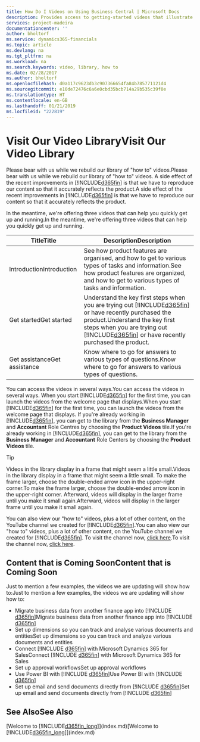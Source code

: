 ```yaml
---
title: How Do I Videos on Using Business Central | Microsoft Docs
description: Provides access to getting-started videos that illustrate how to do common tasks.
services: project-madeira
documentationcenter: ''
author: bholtorf
ms.service: dynamics365-financials
ms.topic: article
ms.devlang: na
ms.tgt_pltfrm: na
ms.workload: na
ms.search.keywords: video, library, how to
ms.date: 02/28/2017
ms.author: bholtorf
ms.openlocfilehash: d0a117c9623db3c907366654fa84b785771121d4
ms.sourcegitcommit: e10de72476c6a6e0cbd35bcb714a29b535c39f0e
ms.translationtype: HT
ms.contentlocale: en-GB
ms.lasthandoff: 01/21/2019
ms.locfileid: "222819"
---
```

# <a name="visit-our-video-library"></a><span data-ttu-id="b5817-103">Visit Our Video Library</span><span class="sxs-lookup"><span data-stu-id="b5817-103">Visit Our Video Library</span></span>
<span data-ttu-id="b5817-104">Please bear with us while we rebuild our library of "how to" videos.</span><span class="sxs-lookup"><span data-stu-id="b5817-104">Please bear with us while we rebuild our library of "how to" videos.</span></span> <span data-ttu-id="b5817-105">A side effect of the recent improvements in [!INCLUDE[d365fin](includes/d365fin_md.md)] is that we have to reproduce our content so that it accurately reflects the product.</span><span class="sxs-lookup"><span data-stu-id="b5817-105">A side effect of the recent improvements in [!INCLUDE[d365fin](includes/d365fin_md.md)] is that we have to reproduce our content so that it accurately reflects the product.</span></span> 

<span data-ttu-id="b5817-106">In the meantime, we're offering three videos that can help you quickly get up and running.</span><span class="sxs-lookup"><span data-stu-id="b5817-106">In the meantime, we're offering three videos that can help you quickly get up and running.</span></span>

|<span data-ttu-id="b5817-107">Title</span><span class="sxs-lookup"><span data-stu-id="b5817-107">Title</span></span>|<span data-ttu-id="b5817-108">Description</span><span class="sxs-lookup"><span data-stu-id="b5817-108">Description</span></span>|
|----|----|
|<span data-ttu-id="b5817-109">Introduction</span><span class="sxs-lookup"><span data-stu-id="b5817-109">Introduction</span></span>|<span data-ttu-id="b5817-110">See how product features are organised, and how to get to various types of tasks and information.</span><span class="sxs-lookup"><span data-stu-id="b5817-110">See how product features are organized, and how to get to various types of tasks and information.</span></span>|
|<span data-ttu-id="b5817-111">Get started</span><span class="sxs-lookup"><span data-stu-id="b5817-111">Get started</span></span>|<span data-ttu-id="b5817-112">Understand the key first steps when you are trying out [!INCLUDE[d365fin](includes/d365fin_md.md)] or have recently purchased the product.</span><span class="sxs-lookup"><span data-stu-id="b5817-112">Understand the key first steps when you are trying out [!INCLUDE[d365fin](includes/d365fin_md.md)] or have recently purchased the product.</span></span> |
|<span data-ttu-id="b5817-113">Get assistance</span><span class="sxs-lookup"><span data-stu-id="b5817-113">Get assistance</span></span>|<span data-ttu-id="b5817-114">Know where to go for answers to various types of questions.</span><span class="sxs-lookup"><span data-stu-id="b5817-114">Know where to go for answers to various types of questions.</span></span>|

<span data-ttu-id="b5817-115">You can access the videos in several ways.</span><span class="sxs-lookup"><span data-stu-id="b5817-115">You can access the videos in several ways.</span></span> <span data-ttu-id="b5817-116">When you start [!INCLUDE[d365fin](includes/d365fin_md.md)] for the first time, you can launch the videos from the welcome page that displays.</span><span class="sxs-lookup"><span data-stu-id="b5817-116">When you start [!INCLUDE[d365fin](includes/d365fin_md.md)] for the first time, you can launch the videos from the welcome page that displays.</span></span> <span data-ttu-id="b5817-117">If you're already working in [!INCLUDE[d365fin](includes/d365fin_md.md)], you can get to the library from the **Business Manager** and **Accountant** Role Centres by choosing the **Product Videos** tile.</span><span class="sxs-lookup"><span data-stu-id="b5817-117">If you're already working in [!INCLUDE[d365fin](includes/d365fin_md.md)], you can get to the library from the **Business Manager** and **Accountant** Role Centers by choosing the **Product Videos** tile.</span></span> 

> [!Tip]  
> <span data-ttu-id="b5817-118">Videos in the library display in a frame that might seem a little small.</span><span class="sxs-lookup"><span data-stu-id="b5817-118">Videos in the library display in a frame that might seem a little small.</span></span> <span data-ttu-id="b5817-119">To make the frame larger, choose the double-ended arrow icon in the upper-right corner.</span><span class="sxs-lookup"><span data-stu-id="b5817-119">To make the frame larger, choose the double-ended arrow icon in the upper-right corner.</span></span> <span data-ttu-id="b5817-120">Afterward, videos will display in the larger frame until you make it small again.</span><span class="sxs-lookup"><span data-stu-id="b5817-120">Afterward, videos will display in the larger frame until you make it small again.</span></span>

<span data-ttu-id="b5817-121">You can also view our "how to" videos, plus a lot of other content, on the YouTube channel we created for [!INCLUDE[d365fin](includes/d365fin_md.md)].</span><span class="sxs-lookup"><span data-stu-id="b5817-121">You can also view our "how to" videos, plus a lot of other content, on the YouTube channel we created for [!INCLUDE[d365fin](includes/d365fin_md.md)].</span></span> <span data-ttu-id="b5817-122">To visit the channel now, [click here](https://go.microsoft.com/fwlink/?linkid=851533).</span><span class="sxs-lookup"><span data-stu-id="b5817-122">To visit the channel now, [click here](https://go.microsoft.com/fwlink/?linkid=851533).</span></span>

## <a name="content-that-is-coming-soon"></a><span data-ttu-id="b5817-123">Content that is Coming Soon</span><span class="sxs-lookup"><span data-stu-id="b5817-123">Content that is Coming Soon</span></span>
<span data-ttu-id="b5817-124">Just to mention a few examples, the videos we are updating will show how to:</span><span class="sxs-lookup"><span data-stu-id="b5817-124">Just to mention a few examples, the videos we are updating will show how to:</span></span>  

* <span data-ttu-id="b5817-125">Migrate business data from another finance app into [!INCLUDE [d365fin](includes/d365fin_md.md)]</span><span class="sxs-lookup"><span data-stu-id="b5817-125">Migrate business data from another finance app into [!INCLUDE [d365fin](includes/d365fin_md.md)]</span></span>  
* <span data-ttu-id="b5817-126">Set up dimensions so you can track and analyse various documents and entities</span><span class="sxs-lookup"><span data-stu-id="b5817-126">Set up dimensions so you can track and analyze various documents and entities</span></span>
* <span data-ttu-id="b5817-127">Connect [!INCLUDE [d365fin](includes/d365fin_md.md)] with Microsoft Dynamics 365 for Sales</span><span class="sxs-lookup"><span data-stu-id="b5817-127">Connect [!INCLUDE [d365fin](includes/d365fin_md.md)] with Microsoft Dynamics 365 for Sales</span></span>
* <span data-ttu-id="b5817-128">Set up approval workflows</span><span class="sxs-lookup"><span data-stu-id="b5817-128">Set up approval workflows</span></span>  
* <span data-ttu-id="b5817-129">Use Power BI with [!INCLUDE [d365fin](includes/d365fin_md.md)]</span><span class="sxs-lookup"><span data-stu-id="b5817-129">Use Power BI with [!INCLUDE [d365fin](includes/d365fin_md.md)]</span></span>  
* <span data-ttu-id="b5817-130">Set up email and send documents directly from [!INCLUDE [d365fin](includes/d365fin_md.md)]</span><span class="sxs-lookup"><span data-stu-id="b5817-130">Set up email and send documents directly from [!INCLUDE [d365fin](includes/d365fin_md.md)]</span></span>  

## <a name="see-also"></a><span data-ttu-id="b5817-131">See Also</span><span class="sxs-lookup"><span data-stu-id="b5817-131">See Also</span></span>
<span data-ttu-id="b5817-132">[Welcome to [!INCLUDE[d365fin_long](includes/d365fin_long_md.md)]](index.md)</span><span class="sxs-lookup"><span data-stu-id="b5817-132">[Welcome to [!INCLUDE[d365fin_long](includes/d365fin_long_md.md)]](index.md)</span></span>
